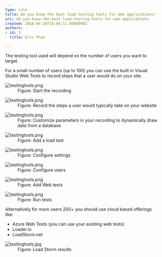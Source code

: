 ```yaml
---
type: rule
title: Do you know the best load testing tools for web applications?
uri: do-you-know-the-best-load-testing-tools-for-web-applications
created: 2016-04-28T18:04:11.0000000Z
authors:
- id: 3
  title: Eric Phan

---
```




<span class='intro'> <p class="p1">The testing tool used will depend on the number of users you want to target.&#160;</p><p class="p1">For a small number of users (up to 100) you can use the built in Visual Studio Web Tests to record steps that a user would do on your site.</p> </span>

<dl class="image"><dt><img src="/PublishingImages/testingtools1.png" alt="testingtools.png" /></dt><dd>Figure&#58; Start the recording</dd></dl><dl class="image"><dt><img src="/PublishingImages/testingtools2.png" alt="testingtools.png" /></dt><dd>Figure&#58; Record the steps a user would typically take on your website</dd></dl><dl class="image"><dt><img src="/PublishingImages/testingtools3.png" alt="testingtools.png" /></dt><dd>Figure&#58; Customize parameters in your recording to dynamically draw data from a database</dd></dl><dl class="image"><dt><img src="/PublishingImages/testingtools4.png" alt="testingtools.png" /></dt><dd>Figure&#58; Add a load test</dd></dl><dl class="image"><dt><img src="/PublishingImages/testingtools5.png" alt="testingtools.png" /></dt><dd>Figure&#58; Configure settings</dd></dl><dl class="image"><dt><img src="/PublishingImages/testingtools6.png" alt="testingtools.png" /></dt><dd>Figure&#58; Configure users</dd></dl><dl class="image"><dt><img src="/PublishingImages/testingtools7.png" alt="testingtools.png" /></dt><dd>Figure&#58; Add Web tests</dd></dl><dl class="image"><dt><img src="/PublishingImages/testingtools8.png" alt="testingtools.png" /></dt><dd>Figure&#58; Run tests</dd></dl><p>Alternatively for more users 200+ you should use cloud based offerings like&#58;</p><ul><li>Azure Web Tests (you can use your existing web tests)&#160;</li><li>Loader.io&#160;</li><li>LoadStorm.net&#160;</li></ul><dl class="image"><dt><img src="/PublishingImages/testingtools9.jpg" alt="testingtools.jpg" /></dt><dd>Figure&#58; Load Storm results</dd></dl>


